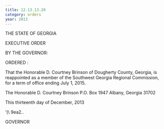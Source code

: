 ```yaml
---
title: 12.13.13.20
category: orders
year: 2013
---
```

 

THE STATE OF GEORGIA

EXECUTIVE ORDER

BY THE GOVERNOR:

ORDERED :

That the Honorable D. Courtney Brinson of Dougherty County,
Georgia, is reappointed as a member of the Southwest Georgia
Regional Commission, for a term of office ending July 1, 2015.

The Honorable D. Courtney Brinson
P.O. Box 1947
Albany, Georgia 31702

This thirteenth day of December, 2013

‘(\ 9ea2..

GOVERNOR

